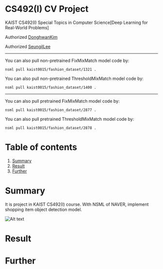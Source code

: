# CS492(I) CV Project

KAIST CS492(I) Special Topics in Computer Science[Deep Learning for Real-World Problems]

Authorized [DonghwanKim](https://github.com/DonghwanKIM0101)

Authorized [SeungilLee](https://github.com/ChoiIseungil)

-----------

You can also pull non-pretrained FixMixMatch model code by:

    nsml pull kaist0015/fashion_dataset/1321 .

You can also pull non-pretrained ThresholdMixMatch model code by:

    nsml pull kaist0015/fashion_dataset/1400 .

-----------

You can also pull pretrained FixMixMatch model code by:

    nsml pull kaist0015/fashion_dataset/2877 .

You can also pull pretrained ThresholdMixMatch model code by:

    nsml pull kaist0015/fashion_dataset/2878 .


# Table of contents
1. [Summary](https://github.com/DonghwanKIM0101/CS492I_CV/blob/main/README.md#summary)
2. [Result](https://github.com/DonghwanKIM0101/CS492I_CV/blob/main/README.md#result)
3. [Further](https://github.com/DonghwanKIM0101/CS492I_CV/blob/main/README.md#further)


# Summary

It is project in KAIST CS492(I) course. With NSML of NAVER, implement shopping item object detection model. 

![Alt text]()

# Result

# Further





